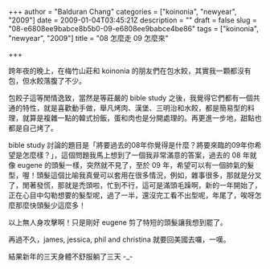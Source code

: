 +++
author = "Balduran Chang"
categories = ["koinonia", "newyear", "2009"]
date = 2009-01-04T03:45:21Z
description = ""
draft = false
slug = "08-e6808ee9babce8b5b0-09-e6808ee9babce4be86"
tags = ["koinonia", "newyear", "2009"]
title = "08 怎麼走 09 怎麼來"

+++


跨年夜的晚上，在梅竹山莊和 koinonia 的朋友們在包水餃，其實我一顆都沒有包，但水餃落腹了不少。

包餃子這等閒情逸致，當然是等莊嚴的 bible study 之後，我覺得它們都有一個共通的特性，就是喜歡動手做，舉凡烤肉、漢堡、三明治和水餃，都是簡易型的料理，就算是複雜一點的韓式扮飯，蛋和肉也是分開處理的。再更進一步地，甜點也都是自己烤了。

bible study 討論的題目是「將要過去的08年你覺得是什麼？將要來臨的09年你希望是怎麼樣？」，這個問題我馬上想到了一個我非常滿意的答案，過去的 08 年就像 eugene 的頭髮一樣，突然就不見了，至於 09 年，希望可以有一個帥氣的髮型，喔！頭髮這個比喻我真覺可以套用在很多情況，例如，雜事很多，那就是分叉了，閒著發慌，那就是禿頭啦，忙到不行，這可是滿頭毛躁啊，新的一年開始了，正在心目中勾勒想要的髮型呢，過了一半，還沒完工看不出型呢，年尾了，唉呀怎麼那麼快頭髮少這麼多！

以上無人身攻擊啊！只是剛好 eugene 剪了特短的頭髮讓我想到罷了。

再過不久，james, jessica, phil and christina 就要回美國去囉，一嘆。

結果新年的三天身體不舒服躺了三天 -_-

